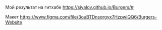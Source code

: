  Мой результат на гитхабе https://siyalov.github.io/Burgers/# 


 Макет https://www.figma.com/file/3ouBTDnsqrgyx7HzpwiQQ6/Burgers-Website

